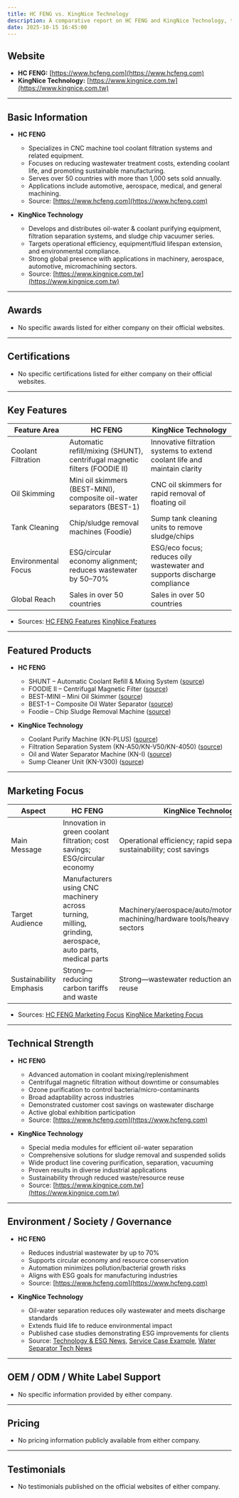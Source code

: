 ```yaml
---
title: HC FENG vs. KingNice Technology
description: A comparative report on HC FENG and KingNice Technology, two leading Taiwanese companies specializing in CNC machine tool coolant filtration and purification systems.
date: 2025-10-15 16:45:00
---
```


## Website

- **HC FENG:** [https://www.hcfeng.com](https://www.hcfeng.com)
- **KingNice Technology:** [https://www.kingnice.com.tw](https://www.kingnice.com.tw)

---

## Basic Information

- **HC FENG**
  - Specializes in CNC machine tool coolant filtration systems and related equipment.
  - Focuses on reducing wastewater treatment costs, extending coolant life, and promoting sustainable manufacturing.
  - Serves over 50 countries with more than 1,000 sets sold annually.
  - Applications include automotive, aerospace, medical, and general machining.
  - Source: [https://www.hcfeng.com](https://www.hcfeng.com)

- **KingNice Technology**
  - Develops and distributes oil-water & coolant purifying equipment, filtration separation systems, and sludge chip vacuumer series.
  - Targets operational efficiency, equipment/fluid lifespan extension, and environmental compliance.
  - Strong global presence with applications in machinery, aerospace, automotive, micromachining sectors.
  - Source: [https://www.kingnice.com.tw](https://www.kingnice.com.tw)

---

## Awards

- No specific awards listed for either company on their official websites.

---

## Certifications

- No specific certifications listed for either company on their official websites.

---

## Key Features

| Feature Area         | HC FENG                                                                                                 | KingNice Technology                                                                                 |
|----------------------|--------------------------------------------------------------------------------------------------------|-----------------------------------------------------------------------------------------------------|
| Coolant Filtration   | Automatic refill/mixing (SHUNT), centrifugal magnetic filters (FOODIE II)                              | Innovative filtration systems to extend coolant life and maintain clarity                            |
| Oil Skimming         | Mini oil skimmers (BEST-MINI), composite oil-water separators (BEST-1)                                 | CNC oil skimmers for rapid removal of floating oil                                                  |
| Tank Cleaning        | Chip/sludge removal machines (Foodie)                                                                  | Sump tank cleaning units to remove sludge/chips                                                     |
| Environmental Focus  | ESG/circular economy alignment; reduces wastewater by 50–70%                                           | ESG/eco focus; reduces oily wastewater and supports discharge compliance                            |
| Global Reach         | Sales in over 50 countries                                                                             | Sales in over 50 countries                                                                          |

- Sources:
  [HC FENG Features](https://www.hcfeng.com)
  [KingNice Features](https://www.kingnice.com.tw)

---

## Featured Products

- **HC FENG**
    - SHUNT – Automatic Coolant Refill & Mixing System ([source](https://www.hcfeng.com/en/products/smart-flow-system-shunt))
    - FOODIE II – Centrifugal Magnetic Filter ([source](https://www.hcfeng.com/en/products/magnetic-centrifugal-filter))
    - BEST-MINI – Mini Oil Skimmer ([source](https://www.hcfeng.com/en/products/tramp-oil-skimmer))
    - BEST-1 – Composite Oil Water Separator ([source](https://www.hcfeng.com/en/products/tramp-oil-separator))
    - Foodie – Chip Sludge Removal Machine ([source](https://www.hcfeng.com/en/products/chips-and-sludge-removal-machine))

- **KingNice Technology**
    - Coolant Purify Machine (KN-PLUS) ([source](https://www.kingnice.com.tw/en))
    - Filtration Separation System (KN-A50/KN-V50/KN-4050) ([source](https://www.kingnice.com.tw/en))
    - Oil and Water Separator Machine (KN-I) ([source](https://www.kingnice.com.tw/en))
    - Sump Cleaner Unit (KN-V300) ([source](https://www.kingnice.com.tw/en))

---

## Marketing Focus

| Aspect                  | HC FENG                                                                                                   | KingNice Technology                                                                                     |
|-------------------------|-----------------------------------------------------------------------------------------------------------|---------------------------------------------------------------------------------------------------------|
| Main Message            | Innovation in green coolant filtration; cost savings; ESG/circular economy                                 | Operational efficiency; rapid separation; sustainability; cost savings                                  |
| Target Audience         | Manufacturers using CNC machinery across turning, milling, grinding, aerospace, auto parts, medical parts   | Machinery/aerospace/auto/motorcycle/precision machining/hardware tools/heavy & light industry sectors   |
| Sustainability Emphasis | Strong—reducing carbon tariffs and waste                                                                  | Strong—wastewater reduction and resource reuse                                                          |

- Sources:
  [HC FENG Marketing Focus](https://www.hcfeng.com)
  [KingNice Marketing Focus](https://www.kingnice.com.tw)

---

## Technical Strength

- **HC FENG**
    - Advanced automation in coolant mixing/replenishment
    - Centrifugal magnetic filtration without downtime or consumables
    - Ozone purification to control bacteria/micro-contaminants
    - Broad adaptability across industries
    - Demonstrated customer cost savings on wastewater discharge
    - Active global exhibition participation
    - Source: [https://www.hcfeng.com](https://www.hcfeng.com)

- **KingNice Technology**
    - Special media modules for efficient oil-water separation
    - Comprehensive solutions for sludge removal and suspended solids
    - Wide product line covering purification, separation, vacuuming
    - Proven results in diverse industrial applications
    - Sustainability through reduced waste/resource reuse
    - Source: [https://www.kingnice.com.tw](https://www.kingnice.com.tw)

---

## Environment / Society / Governance

- **HC FENG**
    - Reduces industrial wastewater by up to 70%
    - Supports circular economy and resource conservation
    - Automation minimizes pollution/bacterial growth risks
    - Aligns with ESG goals for manufacturing industries
    - Source: [https://www.hcfeng.com](https://www.hcfeng.com)

- **KingNice Technology**
    - Oil-water separation reduces oily wastewater and meets discharge standards
    - Extends fluid life to reduce environmental impact
    - Published case studies demonstrating ESG improvements for clients
    - Source:
      [Technology & ESG News](https://www.kingnice.com.tw/en/news/technology/coolant-filtration-esg-waste-reduction),
      [Service Case Example](https://www.kingnice.com.tw/en/news/service-case/screw-manufacturer-oil-water-separation),
      [Water Separator Tech News](https://www.kingnice.com.tw/en/news/technology/water-is-an-oil-water-separator)

---

## OEM / ODM / White Label Support

- No specific information provided by either company.

---

## Pricing

- No pricing information publicly available from either company.

---

## Testimonials

- No testimonials published on the official websites of either company.